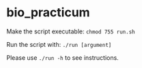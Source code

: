 # bio_practicum
Make the script executable: `chmod 755 run.sh`

Run the script with: `./run [argument]`

Please use `./run -h` to see instructions.

